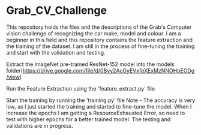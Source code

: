 # Grab_CV_Challenge
This repository holds the files and the descriptions of the Grab's Computer vision challenge of recognizing the car make, model and colour. I am a beginner in this field and this repository contains the feature extraction and the training of the dataset. I am still in the process of fine-tuning the training and start with the validation and testing.

Extract the ImageNet pre-trained ResNet-152 model into the models folder(https://drive.google.com/file/d/0Byy2AcGyEVxfeXExMzNNOHpEODg/view)

Run the Feature Extraction using the 'feature_extract.py' file

Start the training by running the 'training.py' file
Note - The accuracy is very low, as I just started the training and started to fine-tune the model. When I increase the epochs I am getting a ResourceExhausted Error, so need to test with higher epochs for a better trained model.
The testing and validations are in progress.
